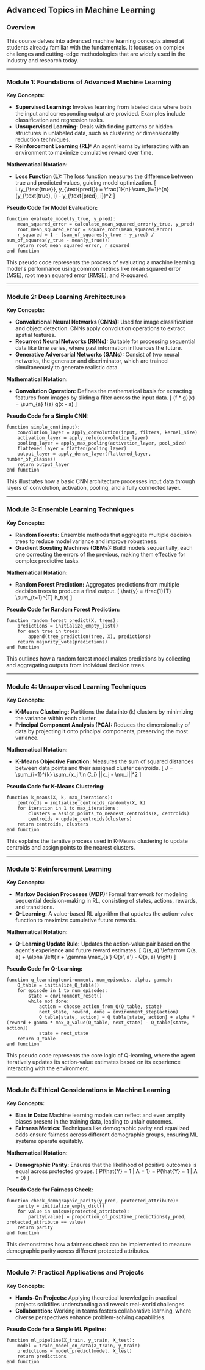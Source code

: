 ## Advanced Topics in Machine Learning

### Overview
This course delves into advanced machine learning concepts aimed at students already familiar with the fundamentals. It focuses on complex challenges and cutting-edge methodologies that are widely used in the industry and research today.

---

### Module 1: Foundations of Advanced Machine Learning

**Key Concepts:**
- **Supervised Learning:** Involves learning from labeled data where both the input and corresponding output are provided. Examples include classification and regression tasks.
- **Unsupervised Learning:** Deals with finding patterns or hidden structures in unlabeled data, such as clustering or dimensionality reduction techniques.
- **Reinforcement Learning (RL):** An agent learns by interacting with an environment to maximize cumulative reward over time.

**Mathematical Notation:**
- **Loss Function (L):** The loss function measures the difference between true and predicted values, guiding model optimization.
  \[
  L(y_{\text{true}}, y_{\text{pred}}) = \frac{1}{n} \sum_{i=1}^{n} (y_{\text{true}, i} - y_{\text{pred}, i})^2
  \]

**Pseudo Code for Model Evaluation:**
```
function evaluate_model(y_true, y_pred):
    mean_squared_error = calculate_mean_squared_error(y_true, y_pred)
    root_mean_squared_error = square_root(mean_squared_error)
    r_squared = 1 - (sum_of_squares(y_true - y_pred) / sum_of_squares(y_true - mean(y_true)))
    return root_mean_squared_error, r_squared
end function
```

This pseudo code represents the process of evaluating a machine learning model's performance using common metrics like mean squared error (MSE), root mean squared error (RMSE), and R-squared.

---

### Module 2: Deep Learning Architectures

**Key Concepts:**
- **Convolutional Neural Networks (CNNs):** Used for image classification and object detection. CNNs apply convolution operations to extract spatial features.
- **Recurrent Neural Networks (RNNs):** Suitable for processing sequential data like time series, where past information influences the future.
- **Generative Adversarial Networks (GANs):** Consist of two neural networks, the generator and discriminator, which are trained simultaneously to generate realistic data.

**Mathematical Notation:**
- **Convolution Operation:** Defines the mathematical basis for extracting features from images by sliding a filter across the input data.
  \[
  (f * g)(x) = \sum_{a} f(a) g(x - a)
  \]

**Pseudo Code for a Simple CNN:**
```
function simple_cnn(input):
    convolution_layer = apply_convolution(input, filters, kernel_size)
    activation_layer = apply_relu(convolution_layer)
    pooling_layer = apply_max_pooling(activation_layer, pool_size)
    flattened_layer = flatten(pooling_layer)
    output_layer = apply_dense_layer(flattened_layer, number_of_classes)
    return output_layer
end function
```

This illustrates how a basic CNN architecture processes input data through layers of convolution, activation, pooling, and a fully connected layer.

---

### Module 3: Ensemble Learning Techniques

**Key Concepts:**
- **Random Forests:** Ensemble methods that aggregate multiple decision trees to reduce model variance and improve robustness.
- **Gradient Boosting Machines (GBMs):** Build models sequentially, each one correcting the errors of the previous, making them effective for complex predictive tasks.

**Mathematical Notation:**
- **Random Forest Prediction:** Aggregates predictions from multiple decision trees to produce a final output.
  \[
  \hat{y} = \frac{1}{T} \sum_{t=1}^{T} h_t(x)
  \]

**Pseudo Code for Random Forest Prediction:**
```
function random_forest_predict(X, trees):
    predictions = initialize_empty_list()
    for each tree in trees:
        append(tree_prediction(tree, X), predictions)
    return majority_vote(predictions)
end function
```

This outlines how a random forest model makes predictions by collecting and aggregating outputs from individual decision trees.

---

### Module 4: Unsupervised Learning Techniques

**Key Concepts:**
- **K-Means Clustering:** Partitions the data into \(k\) clusters by minimizing the variance within each cluster.
- **Principal Component Analysis (PCA):** Reduces the dimensionality of data by projecting it onto principal components, preserving the most variance.

**Mathematical Notation:**
- **K-Means Objective Function:** Measures the sum of squared distances between data points and their assigned cluster centroids.
  \[
  J = \sum_{i=1}^{k} \sum_{x_j \in C_i} ||x_j - \mu_i||^2
  \]

**Pseudo Code for K-Means Clustering:**
```
function k_means(X, k, max_iterations):
    centroids = initialize_centroids_randomly(X, k)
    for iteration in 1 to max_iterations:
        clusters = assign_points_to_nearest_centroids(X, centroids)
        centroids = update_centroids(clusters)
    return centroids, clusters
end function
```

This explains the iterative process used in K-Means clustering to update centroids and assign points to the nearest clusters.

---

### Module 5: Reinforcement Learning

**Key Concepts:**
- **Markov Decision Processes (MDP):** Formal framework for modeling sequential decision-making in RL, consisting of states, actions, rewards, and transitions.
- **Q-Learning:** A value-based RL algorithm that updates the action-value function to maximize cumulative future rewards.

**Mathematical Notation:**
- **Q-Learning Update Rule:** Updates the action-value pair based on the agent's experience and future reward estimates.
  \[
  Q(s, a) \leftarrow Q(s, a) + \alpha \left( r + \gamma \max_{a'} Q(s', a') - Q(s, a) \right)
  \]

**Pseudo Code for Q-Learning:**
```
function q_learning(environment, num_episodes, alpha, gamma):
    Q_table = initialize_Q_table()
    for episode in 1 to num_episodes:
        state = environment_reset()
        while not done:
            action = choose_action_from_Q(Q_table, state)
            next_state, reward, done = environment_step(action)
            Q_table[state, action] = Q_table[state, action] + alpha * (reward + gamma * max_Q_value(Q_table, next_state) - Q_table[state, action])
            state = next_state
    return Q_table
end function
```

This pseudo code represents the core logic of Q-learning, where the agent iteratively updates its action-value estimates based on its experience interacting with the environment.

---

### Module 6: Ethical Considerations in Machine Learning

**Key Concepts:**
- **Bias in Data:** Machine learning models can reflect and even amplify biases present in the training data, leading to unfair outcomes.
- **Fairness Metrics:** Techniques like demographic parity and equalized odds ensure fairness across different demographic groups, ensuring ML systems operate equitably.

**Mathematical Notation:**
- **Demographic Parity:** Ensures that the likelihood of positive outcomes is equal across protected groups.
  \[
  P(\hat{Y} = 1 | A = 1) = P(\hat{Y} = 1 | A = 0)
  \]

**Pseudo Code for Fairness Check:**
```
function check_demographic_parity(y_pred, protected_attribute):
    parity = initialize_empty_dict()
    for value in unique(protected_attribute):
        parity[value] = proportion_of_positive_predictions(y_pred, protected_attribute == value)
    return parity
end function
```

This demonstrates how a fairness check can be implemented to measure demographic parity across different protected attributes.

---

### Module 7: Practical Applications and Projects

**Key Concepts:**
- **Hands-On Projects:** Applying theoretical knowledge in practical projects solidifies understanding and reveals real-world challenges.
- **Collaboration:** Working in teams fosters collaborative learning, where diverse perspectives enhance problem-solving capabilities.

**Pseudo Code for a Simple ML Pipeline:**
```
function ml_pipeline(X_train, y_train, X_test):
    model = train_model_on_data(X_train, y_train)
    predictions = model_predict(model, X_test)
    return predictions
end function
```
